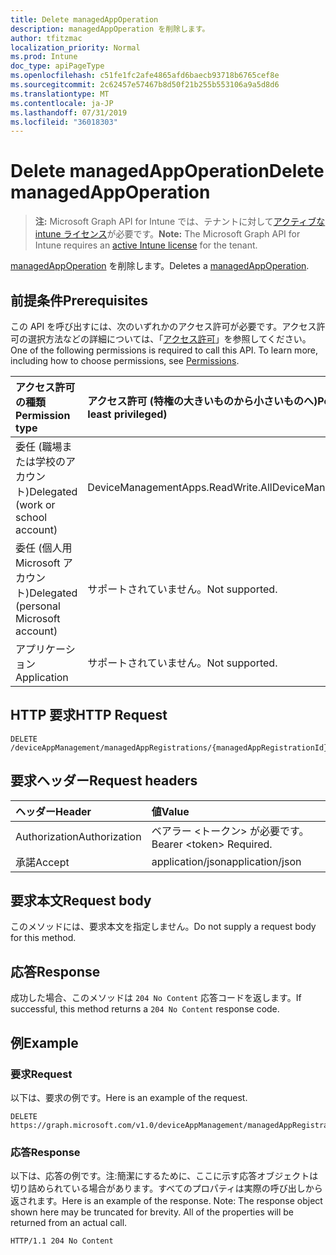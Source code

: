 ```yaml
---
title: Delete managedAppOperation
description: managedAppOperation を削除します。
author: tfitzmac
localization_priority: Normal
ms.prod: Intune
doc_type: apiPageType
ms.openlocfilehash: c51fe1fc2afe4865afd6baecb93718b6765cef8e
ms.sourcegitcommit: 2c62457e57467b8d50f21b255b553106a9a5d8d6
ms.translationtype: MT
ms.contentlocale: ja-JP
ms.lasthandoff: 07/31/2019
ms.locfileid: "36018303"
---
```

# <a name="delete-managedappoperation"></a><span data-ttu-id="600e5-103">Delete managedAppOperation</span><span class="sxs-lookup"><span data-stu-id="600e5-103">Delete managedAppOperation</span></span>

> <span data-ttu-id="600e5-104">**注:** Microsoft Graph API for Intune では、テナントに対して[アクティブな intune ライセンス](https://go.microsoft.com/fwlink/?linkid=839381)が必要です。</span><span class="sxs-lookup"><span data-stu-id="600e5-104">**Note:** The Microsoft Graph API for Intune requires an [active Intune license](https://go.microsoft.com/fwlink/?linkid=839381) for the tenant.</span></span>

<span data-ttu-id="600e5-105">[managedAppOperation](../resources/intune-mam-managedappoperation.md) を削除します。</span><span class="sxs-lookup"><span data-stu-id="600e5-105">Deletes a [managedAppOperation](../resources/intune-mam-managedappoperation.md).</span></span>

## <a name="prerequisites"></a><span data-ttu-id="600e5-106">前提条件</span><span class="sxs-lookup"><span data-stu-id="600e5-106">Prerequisites</span></span>
<span data-ttu-id="600e5-p101">この API を呼び出すには、次のいずれかのアクセス許可が必要です。アクセス許可の選択方法などの詳細については、「[アクセス許可](/graph/permissions-reference)」を参照してください。</span><span class="sxs-lookup"><span data-stu-id="600e5-p101">One of the following permissions is required to call this API. To learn more, including how to choose permissions, see [Permissions](/graph/permissions-reference).</span></span>

|<span data-ttu-id="600e5-109">アクセス許可の種類</span><span class="sxs-lookup"><span data-stu-id="600e5-109">Permission type</span></span>|<span data-ttu-id="600e5-110">アクセス許可 (特権の大きいものから小さいものへ)</span><span class="sxs-lookup"><span data-stu-id="600e5-110">Permissions (from most to least privileged)</span></span>|
|:---|:---|
|<span data-ttu-id="600e5-111">委任 (職場または学校のアカウント)</span><span class="sxs-lookup"><span data-stu-id="600e5-111">Delegated (work or school account)</span></span>|<span data-ttu-id="600e5-112">DeviceManagementApps.ReadWrite.All</span><span class="sxs-lookup"><span data-stu-id="600e5-112">DeviceManagementApps.ReadWrite.All</span></span>|
|<span data-ttu-id="600e5-113">委任 (個人用 Microsoft アカウント)</span><span class="sxs-lookup"><span data-stu-id="600e5-113">Delegated (personal Microsoft account)</span></span>|<span data-ttu-id="600e5-114">サポートされていません。</span><span class="sxs-lookup"><span data-stu-id="600e5-114">Not supported.</span></span>|
|<span data-ttu-id="600e5-115">アプリケーション</span><span class="sxs-lookup"><span data-stu-id="600e5-115">Application</span></span>|<span data-ttu-id="600e5-116">サポートされていません。</span><span class="sxs-lookup"><span data-stu-id="600e5-116">Not supported.</span></span>|

## <a name="http-request"></a><span data-ttu-id="600e5-117">HTTP 要求</span><span class="sxs-lookup"><span data-stu-id="600e5-117">HTTP Request</span></span>
<!-- {
  "blockType": "ignored"
}
-->
``` http
DELETE /deviceAppManagement/managedAppRegistrations/{managedAppRegistrationId}/operations/{managedAppOperationId}
```

## <a name="request-headers"></a><span data-ttu-id="600e5-118">要求ヘッダー</span><span class="sxs-lookup"><span data-stu-id="600e5-118">Request headers</span></span>
|<span data-ttu-id="600e5-119">ヘッダー</span><span class="sxs-lookup"><span data-stu-id="600e5-119">Header</span></span>|<span data-ttu-id="600e5-120">値</span><span class="sxs-lookup"><span data-stu-id="600e5-120">Value</span></span>|
|:---|:---|
|<span data-ttu-id="600e5-121">Authorization</span><span class="sxs-lookup"><span data-stu-id="600e5-121">Authorization</span></span>|<span data-ttu-id="600e5-122">ベアラー &lt;トークン&gt; が必要です。</span><span class="sxs-lookup"><span data-stu-id="600e5-122">Bearer &lt;token&gt; Required.</span></span>|
|<span data-ttu-id="600e5-123">承諾</span><span class="sxs-lookup"><span data-stu-id="600e5-123">Accept</span></span>|<span data-ttu-id="600e5-124">application/json</span><span class="sxs-lookup"><span data-stu-id="600e5-124">application/json</span></span>|

## <a name="request-body"></a><span data-ttu-id="600e5-125">要求本文</span><span class="sxs-lookup"><span data-stu-id="600e5-125">Request body</span></span>
<span data-ttu-id="600e5-126">このメソッドには、要求本文を指定しません。</span><span class="sxs-lookup"><span data-stu-id="600e5-126">Do not supply a request body for this method.</span></span>

## <a name="response"></a><span data-ttu-id="600e5-127">応答</span><span class="sxs-lookup"><span data-stu-id="600e5-127">Response</span></span>
<span data-ttu-id="600e5-128">成功した場合、このメソッドは `204 No Content` 応答コードを返します。</span><span class="sxs-lookup"><span data-stu-id="600e5-128">If successful, this method returns a `204 No Content` response code.</span></span>

## <a name="example"></a><span data-ttu-id="600e5-129">例</span><span class="sxs-lookup"><span data-stu-id="600e5-129">Example</span></span>

### <a name="request"></a><span data-ttu-id="600e5-130">要求</span><span class="sxs-lookup"><span data-stu-id="600e5-130">Request</span></span>
<span data-ttu-id="600e5-131">以下は、要求の例です。</span><span class="sxs-lookup"><span data-stu-id="600e5-131">Here is an example of the request.</span></span>
``` http
DELETE https://graph.microsoft.com/v1.0/deviceAppManagement/managedAppRegistrations/{managedAppRegistrationId}/operations/{managedAppOperationId}
```

### <a name="response"></a><span data-ttu-id="600e5-132">応答</span><span class="sxs-lookup"><span data-stu-id="600e5-132">Response</span></span>
<span data-ttu-id="600e5-p102">以下は、応答の例です。注:簡潔にするために、ここに示す応答オブジェクトは切り詰められている場合があります。すべてのプロパティは実際の呼び出しから返されます。</span><span class="sxs-lookup"><span data-stu-id="600e5-p102">Here is an example of the response. Note: The response object shown here may be truncated for brevity. All of the properties will be returned from an actual call.</span></span>
``` http
HTTP/1.1 204 No Content
```



